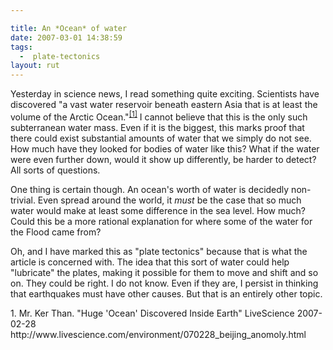 ```yaml
---

title: An *Ocean* of water
date: 2007-03-01 14:38:59
tags:
  -  plate-tectonics
layout: rut
---
```


Yesterday in science news, I read something quite exciting.  Scientists have discovered "a vast water reservoir beneath eastern Asia that is at least the volume of the Arctic Ocean."<sup>[\[1\]][ref1]</sup>  I cannot believe that this is the only such subterranean water mass.  Even if it is the biggest, this marks proof that there could exist substantial amounts of water that we simply do not see.  How much have they looked for bodies of water like this?  What if the water were even further down, would it show up differently, be harder to detect?  All sorts of questions.

One thing is certain though.  An ocean's worth of water is decidedly non-trivial.  Even spread around the world, it *must* be the case that so much water would make at least some difference in the sea level.  How much?  Could this be a more rational explanation for where some of the water for the Flood came from?  

Oh, and I have marked this as "plate tectonics" because that is what the article is concerned with.  The idea that this sort of water could help "lubricate" the plates, making it possible for them to move and shift and so on.  They could be right.  I do not know.  Even if they are, I persist in thinking that earthquakes must have other causes.  But that is an entirely other topic. 

<div markdown="1" class="postrefs">
1. Mr. Ker Than.  "Huge 'Ocean' Discovered Inside Earth"  LiveScience 2007-02-28 http://www.livescience.com/environment/070228_beijing_anomoly.html
</div>

[ref1]: http://www.livescience.com/environment/070228_beijing_anomoly.html "Huge 'Ocean' Discovered Inside Earth"

